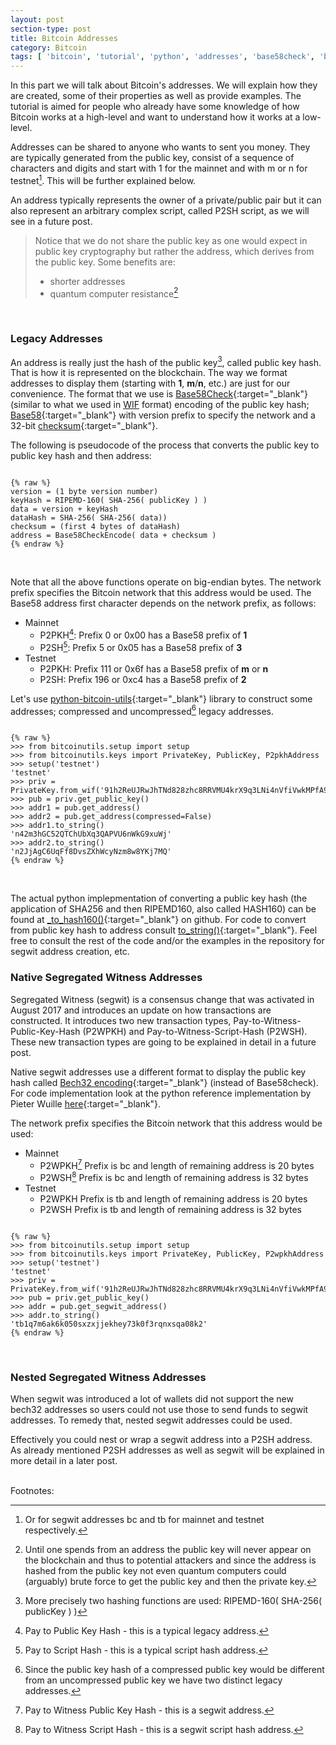 ```yaml
---
layout: post
section-type: post
title: Bitcoin Addresses
category: Bitcoin
tags: [ 'bitcoin', 'tutorial', 'python', 'addresses', 'base58check', 'bech32' ]
---
```



In this part we will talk about Bitcoin's addresses. We will explain how they are created, some of their properties as well as provide examples. The tutorial is aimed for people who already have some knowledge of how Bitcoin works at a high-level and want to understand how it works at a low-level.

Addresses can be shared to anyone who wants to sent you money. They are typically generated from the public key, consist of a sequence of characters and digits and start with 1 for the mainnet and with m or n for testnet[^1]. This will be further explained below.

An address typically represents the owner of a private/public pair but it can also represent an arbitrary complex script, called P2SH script, as we will see in a future post. 

> Notice that we do not share the public key as one would expect in public key cryptography but rather the address, which derives from the public key. Some benefits are:
> * shorter addresses
> * quantum computer resistance[^2]

<br/>

### Legacy Addresses

An address is really just the hash of the public key[^3], called public key hash. That is how it is represented on the blockchain. The way we format addresses to display them (starting with **1**, **m**/**n**, etc.) are just for our convenience. The format that we use is [Base58Check](https://en.bitcoin.it/wiki/Base58Check_encoding){:target="_blank"} (similar to what we used in [WIF](/bitcoin/2020/03/16/bitcoin-private-keys.html) format) encoding of the public key hash; [Base58](https://en.wikipedia.org/wiki/Base58){:target="_blank"} with version prefix to specify the network and a 32-bit [checksum](https://en.wikipedia.org/wiki/Checksum){:target="_blank"}.

The following is pseudocode of the process that converts the public key to public key hash and then address:

<pre><code data-trim class="bash">
{% raw %}
version = (1 byte version number)
keyHash = RIPEMD-160( SHA-256( publicKey ) )
data = version + keyHash
dataHash = SHA-256( SHA-256( data))
checksum = (first 4 bytes of dataHash)
address = Base58CheckEncode( data + checksum )
{% endraw %}
</code></pre>
<br/> 

Note that all the above functions operate on big-endian bytes. The network prefix specifies the Bitcoin network that this address would be used. The Base58 address first character depends on the network prefix, as follows:

* Mainnet
  * P2PKH[^4]: Prefix 0 or 0x00 has a Base58 prefix of **1**
  * P2SH[^5]: Prefix 5 or 0x05 has a Base58 prefix of **3**
* Testnet
  * P2PKH: Prefix 111 or 0x6f has a Base58 prefix of **m** or **n**
  * P2SH: Prefix 196 or 0xc4 has a Base58 prefix of **2**


Let's use [python-bitcoin-utils](https://github.com/karask/python-bitcoin-utils){:target="_blank"} library to construct some addresses; compressed and uncompressed[^6] legacy addresses.

<pre><code data-trim class="python">
{% raw %}
>>> from bitcoinutils.setup import setup
>>> from bitcoinutils.keys import PrivateKey, PublicKey, P2pkhAddress
>>> setup('testnet')
'testnet' 
>>> priv = PrivateKey.from_wif('91h2ReUJRwJhTNd828zhc8RRVMU4krX9q3LNi4nVfiVwkMPfA9p')
>>> pub = priv.get_public_key()  
>>> addr1 = pub.get_address()
>>> addr2 = pub.get_address(compressed=False)
>>> addr1.to_string()
'n42m3hGC52QTChUbXq3QAPVU6nWkG9xuWj' 
>>> addr2.to_string() 
'n2JjAgC6UqFf8DvsZXhWcyNzm8w8YKj7MQ'
{% endraw %}
</code></pre>
<br/> 

The actual python implepmentation of converting a public key hash (the application of SHA256 and then RIPEMD160, also called HASH160) can be found at [\_to\_hash160()](https://github.com/karask/python-bitcoin-utils/blob/52b7d906f2db8ec4ed4945a04b7e4da2d1db369c/bitcoinutils/keys.py#L589-L597){:target="_blank"} on github. For code to convert from public key hash to address consult [to\_string()](https://github.com/karask/python-bitcoin-utils/blob/52b7d906f2db8ec4ed4945a04b7e4da2d1db369c/bitcoinutils/keys.py#L802-L824){:target="_blank"}. Feel free to consult the rest of the code and/or the examples in the repository for segwit address creation, etc.

### Native Segregated Witness Addresses

Segregated Witness (segwit) is a consensus change that was activated in August 2017 and introduces an update on how transactions are constructed. It introduces two new transaction types, Pay-to-Witness-Public-Key-Hash (P2WPKH) and Pay-to-Witness-Script-Hash (P2WSH). These new transaction types are going to be explained in detail in a future post.

Native segwit addresses use a different format to display the public key hash called [Bech32 encoding](https://github.com/bitcoin/bips/blob/master/bip-0173.mediawiki){:target="_blank"} (instead of Base58check). For code implementation look at the python reference implementation by Pieter Wuille [here](https://github.com/karask/python-bitcoin-utils/blob/52b7d906f2db8ec4ed4945a04b7e4da2d1db369c/bitcoinutils/bech32.py){:target="_blank"}.

The network prefix specifies the Bitcoin network that this address would be used:

* Mainnet
  * P2WPKH[^7] Prefix is bc and length of remaining address is 20 bytes
  * P2WSH[^8] Prefix is bc and length of remaining address is 32 bytes
* Testnet
  * P2WPKH Prefix is tb and length of remaining address is 20 bytes
  * P2WSH Prefix is tb and length of remaining address is 32 bytes

<pre><code data-trim class="python">
{% raw %}
>>> from bitcoinutils.setup import setup
>>> from bitcoinutils.keys import PrivateKey, PublicKey, P2wpkhAddress
>>> setup('testnet')
'testnet' 
>>> priv = PrivateKey.from_wif('91h2ReUJRwJhTNd828zhc8RRVMU4krX9q3LNi4nVfiVwkMPfA9p')
>>> pub = priv.get_public_key()  
>>> addr = pub.get_segwit_address()
>>> addr.to_string() 
'tb1q7m6ak6k050sxzxjjekhey73k0f3rqnxsqa08k2'
{% endraw %}
</code></pre>
<br/> 

### Nested Segregated Witness Addresses

When segwit was introduced a lot of wallets did not support the new bech32 addresses so users could not use those to send funds to segwit addresses. To remedy that, nested segwit addresses could be used.

Effectively you could nest or wrap a segwit address into a P2SH address. As already mentioned P2SH addresses as well as segwit will be explained in more detail in a later post.



<br/>
Footnotes:

[^1]: Or for segwit addresses bc and tb for mainnet and testnet respectively.
[^2]: Until one spends from an address the public key will never appear on the blockchain and thus to potential attackers and since the address is hashed from the public key not even quantum computers could (arguably) brute force to get the public key and then the private key.
[^3]: More precisely two hashing functions are used: RIPEMD-160( SHA-256( publicKey ) )
[^4]: Pay to Public Key Hash - this is a typical legacy address.
[^5]: Pay to Script Hash - this is a typical script hash address.
[^6]: Since the public key hash of a compressed public key would be different from an uncompressed public key we have two distinct legacy addresses.
[^7]: Pay to Witness Public Key Hash - this is a segwit address.
[^8]: Pay to Witness Script Hash - this is a segwit script hash address.
